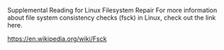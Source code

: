 Supplemental Reading for Linux Filesystem Repair
For more information about file system consistency checks (fsck) in Linux, check out the link here.

https://en.wikipedia.org/wiki/Fsck
